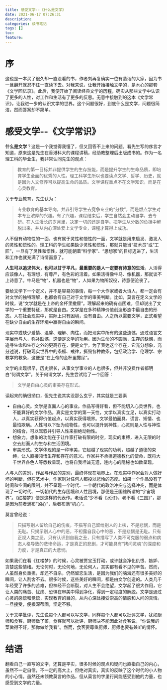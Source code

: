 ```yaml
---
title: 感受文学--《什么是文学》
date: 2021-06-17 07:26:31
description: 
categories: 读书笔记
tags: [] 
toc: 
feature: 
---
```


# 序

这也是一本买了很久却一直没看的书，作者刘再复确实一位有造诣的大家，因为书一旦翻开就忍不住一直读下去。对我来说，让我开始接触文学的，是木心的那套《文学回忆录》。此后，我便开始了阅读经典文学的历程，确实从那些文学中认识了更多的人性，对工作和生活有了更多的反思。无意中接触到的这本《文学常识》，让我进一步的认识文学的世界。这个问题很好，到底什么是文学，问题很简洁，然而答案却不简单。

<!-- more -->

# 感受文学--《文学常识》

**什么是文学**？这是一个我觉得我懂了，但又回答不上来的问题。看先生写的序言才知道，原来这是先生在香港科大的课程讲稿，经助教整理后出版成书的。作为一名理工科的毕业生，我非常认同先生的观点：

> 教育的第一目标并非提供学生的生存技能，而是提升学生的生命品质，即培育学生全面的优秀的人性。理工科学生所以也要读点文学、哲学、历史，就是因为人文修养可以提高生命的品质。文学课程重点不在文学知识，而是在心灵教育。

关于专业教育，先生认为：

> 专业教育的基本导向，并非引导学生去竞争专业的“分数”，而是燃点学生对本专业浓厚的兴趣。有了兴趣，课程结束后，学生自然会主动自学，去专研。在人生漫长的岁月里，决定一切的还是自学。把学生从分数的负担中解脱出来，并从内心深处爱上文学专业，课程才算得上成功。

人不但有动物性的一面，也有属于灵性和悟性的一面，文学就是用来启发、激发人的灵性和悟性的。理工科的学生如果缺少灵性和悟性，那就只能当“技术员”或“工匠”，一旦有了灵性和悟性，就可能朝着“科学家”、“思想家”的目标迈进了，生活和工作也就充满了诗情画意了。

**人生可以追求伟大，也可以甘于平凡，最重要的是人一定要有诗意的生活**。人活得应该像人，有理想，有尊严，有色彩的活着。如果活得像牛马、像机器，那就谈不上诗意了。牛马是“物”，机器也是“物”，人如果为物所奴役，诗意便沦丧了。

要给文学下一个定义，并不是容易的事情，每一个大作家或者大诗人，都一定会有对文学的独特理解，也都会有自己对于文学的审美判断。比如，莫言在定义文学的时候，说“文学就是在上帝的金杯里撒尿”。理解起来的确有点困难，但却说出了文学的一个重要特征，那就是自由。文学是在多种精神价值创造形态中最自由的形态。人在社会现实中，实际上只有困境，没有自由。人之所以需要文学，正式希望在缺少自由的生存环境中赢得自由的瞬间。

现实中或缺少爱情、温馨、理解、向往，而把现实中所有的这些遗憾，通过语言文字展示与人，弥补缺憾，这便是文学的功用。因为生命的不圆满，生存的缺憾，而追寻生命和生存之外的更高存在，便是文学。为了表达这个存在，它充分想象，充分述说，打破现实世界中的条框、戒律，撕毁各种教条，包括政治学、伦理学、宗教学的教条，这便是“在上帝的金杯里撒尿”。

文学的出现很早，历史很长，从事文学事业的人也很多，但并非没费作者都明白“何谓文学”。关于何谓文学，先生尝试给了一个回答：

> 文学是自由心灵的审美存在形式。

读起来的确很拗口，但先生说其实没那么玄乎，其实就是三要素

- 自由心灵。文学是直面人心的事业。作品写得好看，但不能切入心灵世界，也不能算好的文学作品。真实是文学的第一天性，文学以真实立足，以真实打动人，以真实获得价值起点，以真实获得境界。文学最怕面具、谎言、矫情、也最怕欺瞒。人性可以下坠为动物性，也可以提升到神性，心灵则是人性与神性的结合，可以驾驭并引导人性来拒绝动物性。
- 想象力。想象的功能在于让作家打破有限的时空，现实的束缚，进入无限的时空去刻画人的生存和生活困境。
- 审美形式。文学体现的是一种审美，它超越了现实的功利，超越了道德的束缚，让人直接领悟生存和存在的意义。作家并不承担道德教化的使命，既将大千世界各色人等悉数呈现，也将自我坦诚无遗，连内心的隐秘也如数呈现。

人与人的差别，作品与作品的差别，最终体现在境界上。在现实中作家会对人做好坏的判断，但在艺术中，作家则对任何人都投以悲怜的态度。如果一个作品没有了时间和空间的限制，并不呈现一个时代、一个朝代的政治冲突与选择冲突，而是体现了一切时代、一切朝代的生存困境和人性困境，那便是王国维所谓的“宇宙境界”。《红楼梦》便是这样的代表作。老话说“少不看《水浒》，老不看《三国》”，那是因为前者满布“凶心”，后者布满“机心”。

莫言曾经说：

> 只描写别人留给自己的伤痕，不描写自己留给别人的上核，不是悲悯，而是无耻。只揭示别人心中的恶，不袒露自我心中的恶，不是悲悯是无耻。只有正视人类之恶，只有认识到自我之丑，只有描写了人类不可克服的弱点和病态人格导致的悲惨命运，才是真正的悲剧，才可能具有“拷问灵魂”的深度和力度，才是真正的大悲悯。

如果我们在看《红楼梦》的时候，心灵被贾宝玉打动，或许就会净化仇恨、嫉妒、贪婪这些情绪。无论何时，无论何地，无论何人，其实都有看不见的辛苦。然而，人虽然身负重担，却还不自杀，仍然留恋生活，是因为我们的脑海还有很多美好的瞬间，让人割舍不去。很多时候，这些美好的瞬间，都是由文学创造的。人类几千年经受了许多的苦难，但神经不会断裂，对人生不会绝望，文学起了很大作用，它让人类的痛苦、忧虑、恐惧在审美中得到净化，得到一定程度的解脱。文学是通过心灵的感悟和觉悟，实现教育的目的，从内心深处接受崇高的情感和人间的真情。一旦接受，便根深蒂固，坚定不移。

关于文学批评，先生说每个人都可以写文学，同样每个人都可以批评文学，犹如厨师和食客，厨师做了菜，食客就可以批评，厨师决不能因此对食客说，“你说我的菜做得不好，那你做给我看”。然而，食客要尊重厨师，厨师也要有兼听的情怀。

# 结语

翻看自己一直写的文字，还算是平实，很多时候的观点和疑问也直指自己的内心，虽然不一定自信，不一定的高大上，但绝对真实，真实的反映了这个时代的小人物的小心情。虽然还未领教莫言的作品，但从莫言的字里行间能感受到他的力量，也感受到文学的力量。